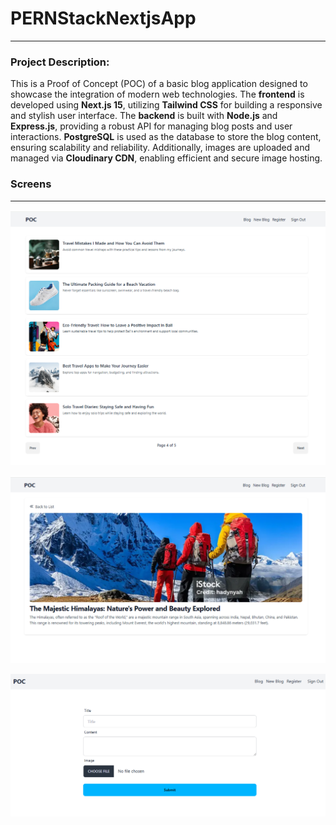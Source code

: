 # PERNStackNextjsApp
---

### Project Description:

This is a Proof of Concept (POC) of a basic blog application designed to showcase the integration of modern web technologies. The **frontend** is developed using **Next.js 15**, utilizing **Tailwind CSS** for building a responsive and stylish user interface. The **backend** is built with **Node.js** and **Express.js**, providing a robust API for managing blog posts and user interactions. **PostgreSQL** is used as the database to store the blog content, ensuring scalability and reliability. Additionally, images are uploaded and managed via **Cloudinary CDN**, enabling efficient and secure image hosting.

### Screens
---
![alt text](image.png)

![alt text](image-1.png)

![alt text](image-2.png)